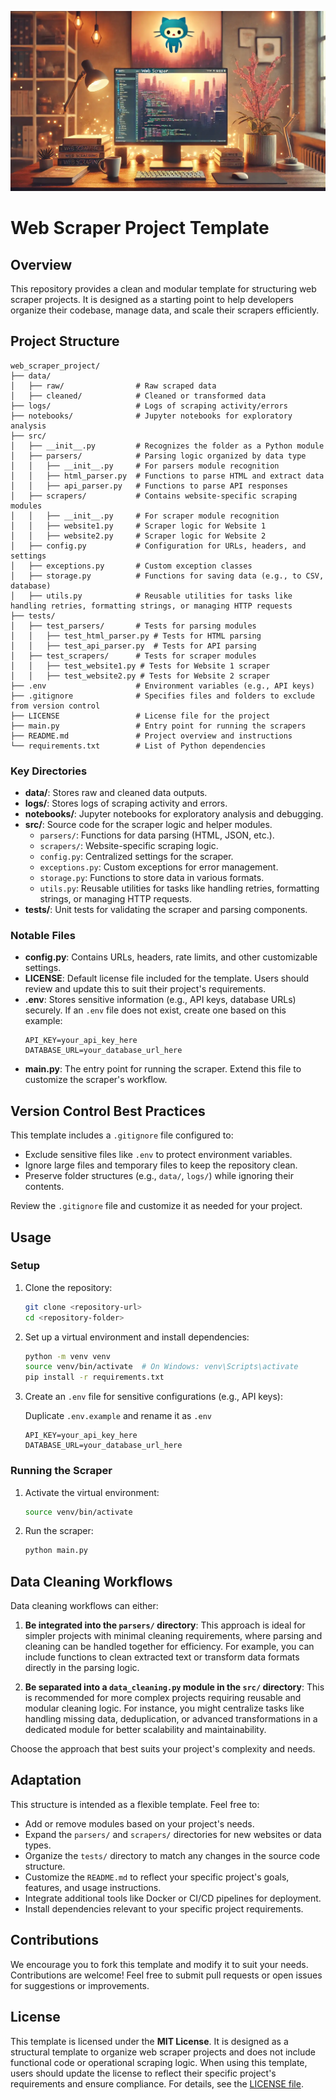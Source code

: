 ![Cover Image](wst_cover.webp)

# Web Scraper Project Template

## Overview

This repository provides a clean and modular template for structuring web scraper projects. It is designed as a starting point to help developers organize their codebase, manage data, and scale their scrapers efficiently.

## Project Structure

```
web_scraper_project/
├── data/
│   ├── raw/                # Raw scraped data
│   ├── cleaned/            # Cleaned or transformed data
├── logs/                   # Logs of scraping activity/errors
├── notebooks/              # Jupyter notebooks for exploratory analysis
├── src/
│   ├── __init__.py         # Recognizes the folder as a Python module
│   ├── parsers/            # Parsing logic organized by data type
│   │   ├── __init__.py     # For parsers module recognition
│   │   ├── html_parser.py  # Functions to parse HTML and extract data
│   │   ├── api_parser.py   # Functions to parse API responses
│   ├── scrapers/           # Contains website-specific scraping modules
│   │   ├── __init__.py     # For scraper module recognition
│   │   ├── website1.py     # Scraper logic for Website 1
│   │   ├── website2.py     # Scraper logic for Website 2
│   ├── config.py           # Configuration for URLs, headers, and settings
│   ├── exceptions.py       # Custom exception classes
│   ├── storage.py          # Functions for saving data (e.g., to CSV, database)
│   ├── utils.py            # Reusable utilities for tasks like handling retries, formatting strings, or managing HTTP requests
├── tests/
│   ├── test_parsers/       # Tests for parsing modules
│   │   ├── test_html_parser.py # Tests for HTML parsing
│   │   ├── test_api_parser.py  # Tests for API parsing
│   ├── test_scrapers/      # Tests for scraper modules
│   │   ├── test_website1.py # Tests for Website 1 scraper
│   │   ├── test_website2.py # Tests for Website 2 scraper
├── .env                    # Environment variables (e.g., API keys)
├── .gitignore              # Specifies files and folders to exclude from version control
├── LICENSE                 # License file for the project
├── main.py                 # Entry point for running the scrapers
├── README.md               # Project overview and instructions
└── requirements.txt        # List of Python dependencies

```

### Key Directories

- **data/**: Stores raw and cleaned data outputs.
- **logs/**: Stores logs of scraping activity and errors.
- **notebooks/**: Jupyter notebooks for exploratory analysis and debugging.
- **src/**: Source code for the scraper logic and helper modules.
  - `parsers/`: Functions for data parsing (HTML, JSON, etc.).
  - `scrapers/`: Website-specific scraping logic.
  - `config.py`: Centralized settings for the scraper.
  - `exceptions.py`: Custom exceptions for error management.
  - `storage.py`: Functions to store data in various formats.
  - `utils.py`: Reusable utilities for tasks like handling retries, formatting strings, or managing HTTP requests.
- **tests/**: Unit tests for validating the scraper and parsing components.

### Notable Files

- **config.py**: Contains URLs, headers, rate limits, and other customizable settings.
- **LICENSE**: Default license file included for the template. Users should review and update this to suit their project's requirements.
- **.env**: Stores sensitive information (e.g., API keys, database URLs) securely. If an `.env` file does not exist, create one based on this example:
  ```env
  API_KEY=your_api_key_here
  DATABASE_URL=your_database_url_here
  ```
- **main.py**: The entry point for running the scraper. Extend this file to customize the scraper's workflow.

## Version Control Best Practices

This template includes a `.gitignore` file configured to:

- Exclude sensitive files like `.env` to protect environment variables.
- Ignore large files and temporary files to keep the repository clean.
- Preserve folder structures (e.g., `data/`, `logs/`) while ignoring their contents.

Review the `.gitignore` file and customize it as needed for your project.

## Usage

### Setup

1. Clone the repository:
   ```bash
   git clone <repository-url>
   cd <repository-folder>
   ```
2. Set up a virtual environment and install dependencies:
   ```bash
   python -m venv venv
   source venv/bin/activate  # On Windows: venv\Scripts\activate
   pip install -r requirements.txt
   ```
3. Create an `.env` file for sensitive configurations (e.g., API keys):

   Duplicate `.env.example` and rename it as `.env`

   ```env
   API_KEY=your_api_key_here
   DATABASE_URL=your_database_url_here
   ```

### Running the Scraper

1. Activate the virtual environment:
   ```bash
   source venv/bin/activate
   ```
2. Run the scraper:
   ```bash
   python main.py
   ```

## Data Cleaning Workflows

Data cleaning workflows can either:

1. **Be integrated into the ****`parsers/`**** directory**: This approach is ideal for simpler projects with minimal cleaning requirements, where parsing and cleaning can be handled together for efficiency. For example, you can include functions to clean extracted text or transform data formats directly in the parsing logic.

2. **Be separated into a ****`data_cleaning.py`**** module in the ****`src/`**** directory**: This is recommended for more complex projects requiring reusable and modular cleaning logic. For instance, you might centralize tasks like handling missing data, deduplication, or advanced transformations in a dedicated module for better scalability and maintainability.

Choose the approach that best suits your project's complexity and needs.

## Adaptation

This structure is intended as a flexible template. Feel free to:

- Add or remove modules based on your project's needs.
- Expand the `parsers/` and `scrapers/` directories for new websites or data types.
- Organize the `tests/` directory to match any changes in the source code structure.
- Customize the `README.md` to reflect your specific project's goals, features, and usage instructions.
- Integrate additional tools like Docker or CI/CD pipelines for deployment.
- Install dependencies relevant to your specific project requirements.

## Contributions

We encourage you to fork this template and modify it to suit your needs. Contributions are welcome! Feel free to submit pull requests or open issues for suggestions or improvements.

## License

This template is licensed under the **MIT License**. It is designed as a structural template to organize web scraper projects and does not include functional code or operational scraping logic. When using this template, users should update the license to reflect their specific project's requirements and ensure compliance. For details, see the [LICENSE file](./LICENSE).
